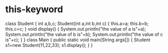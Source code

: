 # this-keyword
class Student
{
    int a,b,c;
    Student(int a,int b,int c)
    {
        this.a=a;
        this.b=b;
        this.c=c;
    }
    void display()
    {
        System.out.println("the value of a is"+a);
        System.out.println("the value of b is"+b);
        System.out.println("the value of c is"+c);
    }
}
class Main 
{
    public static void main(String args[])
    {
        Student s1=new Student(11,22,33);
        s1.display();
    }
}
    
